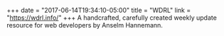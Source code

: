 +++
date = "2017-06-14T19:34:10-05:00"
title = "WDRL"
link = "https://wdrl.info/"
+++
A handcrafted, carefully created weekly update resource for web developers by Anselm Hannemann.

